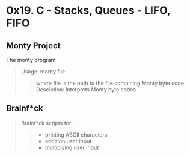 # 0x19. C - Stacks, Queues - LIFO, FIFO

## Monty Project
The monty program
> Usage: monty file
>> where file is the path to the file containing Monty byte code
> Desciption: Interprets Monty byte codes

## Brainf\*ck
> Brainf\*ck scripts for:
>> - printing ASCII characters
>> - addition user input
>> - multiplying user input
